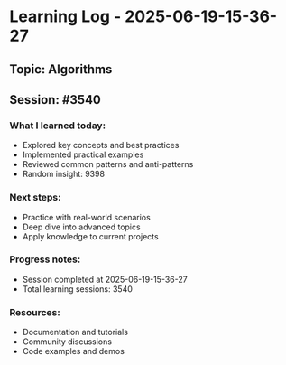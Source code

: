 # Learning Log - 2025-06-19-15-36-27

## Topic: Algorithms
## Session: #3540

### What I learned today:
- Explored key concepts and best practices
- Implemented practical examples  
- Reviewed common patterns and anti-patterns
- Random insight: 9398

### Next steps:
- Practice with real-world scenarios
- Deep dive into advanced topics
- Apply knowledge to current projects

### Progress notes:
- Session completed at 2025-06-19-15-36-27
- Total learning sessions: 3540

### Resources:
- Documentation and tutorials
- Community discussions
- Code examples and demos
